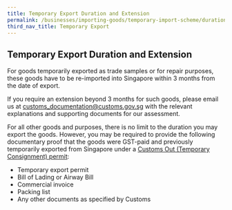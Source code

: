 ```yaml
---
title: Temporary Export Duration and Extension
permalink: /businesses/importing-goods/temporary-import-scheme/duration-and-extention-export
third_nav_title: Temporary Export 
---
```


## Temporary Export Duration and Extension

For goods temporarily exported as trade samples or for repair purposes, these goods have to be re-imported into Singapore within 3 months from the date of export.

If you require an extension beyond 3 months for such goods, please email us at [customs_documentation@customs.gov.sg](mailto:customs_documentation@customs.gov.sg) with the relevant explanations and supporting documents for our assessment.

For all other goods and purposes, there is no limit to the duration you may export the goods. However, you may be required to provide the following documentary proof that the goods were GST-paid and previously temporarily exported from Singapore under a [Customs Out (Temporary Consignment) permit](/businesses/exporting-goods/export-procedures/exporting-hand-carried-commercial-goods):

-   Temporary export permit
-   Bill of Lading or Airway Bill
-   Commercial invoice
-   Packing list
-   Any other documents as specified by Customs
